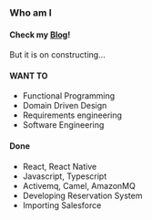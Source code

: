 ### Who am I

#### Check my [Blog](https://blog.juho.kim)!

But it is on constructing...

#### WANT TO

- Functional Programming
- Domain Driven Design
- Requirements engineering
- Software Engineering

#### Done

- React, React Native
- Javascript, Typescript
- Activemq, Camel, AmazonMQ
- Developing Reservation System
- Importing Salesforce
